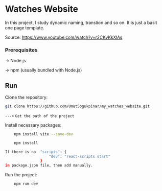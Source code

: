 
# Watches Website

In this project, I study dynamic naming, transtion and so on. It is just a basit one page template.

Source: https://www.youtube.com/watch?v=r2CKvKkXlAs

### Prerequisites

-> Node.js

-> npm (usually bundled with Node.js)


## Run

Clone the repository:
```bash
git clone https://github.com/UmutSogukpinar/my_watches_website.git
```

`--->` `Get the path of the project`

Install necessary packages:

```bash
    npm install vite --save-dev
```

```bash
    npm install
```
```bash
If there is no  "scripts": {
                    "dev": "react-scripts start"
                }
in package.json file, then add manually.
```

Run the project:

```bash
    npm run dev
```
